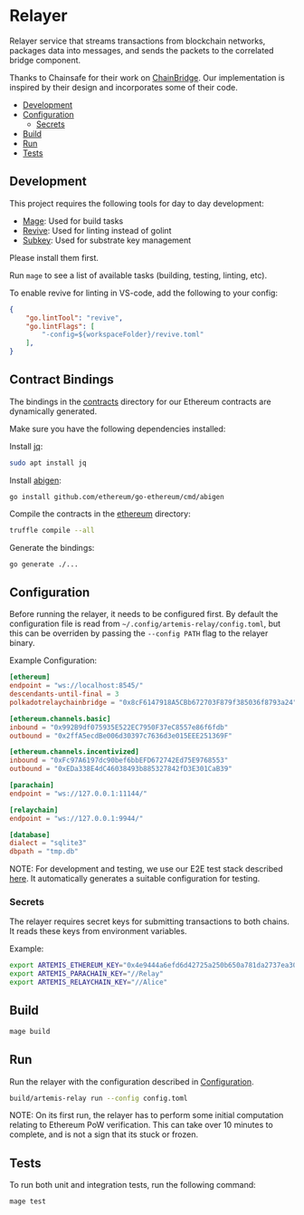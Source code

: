 # Relayer

Relayer service that streams transactions from blockchain networks, packages data into messages, and sends the packets to the correlated bridge component.

Thanks to Chainsafe for their work on [ChainBridge](https://github.com/ChainSafe/ChainBridge). Our implementation is inspired by their design and incorporates some of their code.

- [Development](#development)
- [Configuration](#configuration)
  - [Secrets](#secrets)
- [Build](#build)
- [Run](#run)
- [Tests](#tests)

## Development

This project requires the following tools for day to day development:

- [Mage](https://magefile.org/): Used for build tasks
- [Revive](https://github.com/mgechev/revive): Used for linting instead of golint
- [Subkey](https://substrate.dev/docs/en/knowledgebase/integrate/subkey): Used for substrate key management

Please install them first.

Run `mage` to see a list of available tasks (building, testing, linting, etc).

To enable revive for linting in VS-code, add the following to your config:

```json
{
    "go.lintTool": "revive",
    "go.lintFlags": [
        "-config=${workspaceFolder}/revive.toml"
    ],
}
```

## Contract Bindings

The bindings in the [contracts](contracts/) directory for our Ethereum contracts are dynamically generated.

Make sure you have the following dependencies installed:

Install [jq](https://stedolan.github.io/jq/):

```bash
sudo apt install jq
```

Install [abigen](https://geth.ethereum.org/docs/dapp/native-bindings):

```
go install github.com/ethereum/go-ethereum/cmd/abigen
```

Compile the contracts in the [ethereum](../ethereum) directory:

```bash
truffle compile --all
```

Generate the bindings:

```bash
go generate ./...
```

## Configuration

Before running the relayer, it needs to be configured first. By default the configuration file is read from  `~/.config/artemis-relay/config.toml`, but this can be overriden by passing the `--config PATH` flag to the relayer binary.

Example Configuration:

```toml
[ethereum]
endpoint = "ws://localhost:8545/"
descendants-until-final = 3
polkadotrelaychainbridge = "0x8cF6147918A5CBb672703F879f385036f8793a24"

[ethereum.channels.basic]
inbound = "0x992B9df075935E522EC7950F37eC8557e86f6fdb"
outbound = "0x2ffA5ecdBe006d30397c7636d3e015EEE251369F"

[ethereum.channels.incentivized]
inbound = "0xFc97A6197dc90bef6bbEFD672742Ed75E9768553"
outbound = "0xEDa338E4dC46038493b885327842fD3E301CaB39"

[parachain]
endpoint = "ws://127.0.0.1:11144/"

[relaychain]
endpoint = "ws://127.0.0.1:9944/"

[database]
dialect = "sqlite3"
dbpath = "tmp.db"
```

NOTE: For development and testing, we use our E2E test stack described [here](../test/README.md). It automatically generates a suitable configuration for testing.

### Secrets

The relayer requires secret keys for submitting transactions to both chains. It reads these keys from environment variables.

Example:

```bash
export ARTEMIS_ETHEREUM_KEY="0x4e9444a6efd6d42725a250b650a781da2737ea308c839eaccb0f7f3dbd2fea77"
export ARTEMIS_PARACHAIN_KEY="//Relay"
export ARTEMIS_RELAYCHAIN_KEY="//Alice"
```

## Build

```bash
mage build
```

## Run

Run the relayer with the configuration described in [Configuration](#configuration).

```bash
build/artemis-relay run --config config.toml
```

NOTE: On its first run, the relayer has to perform some initial computation relating to Ethereum PoW verification. This can take over 10 minutes to complete, and is not a sign that its stuck or frozen.

## Tests

To run both unit and integration tests, run the following command:

```bash
mage test
```
